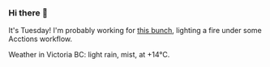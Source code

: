 ### Hi there :wave:

It's Tuesday! I'm probably working for [this bunch](https://github.com/kohofinancial), lighting a fire under some Acctions workflow.

Weather in Victoria BC: light rain, mist, at +14°C.
